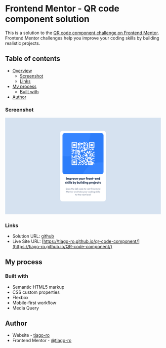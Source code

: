 # Frontend Mentor - QR code component solution

This is a solution to the [QR code component challenge on Frontend Mentor](https://www.frontendmentor.io/challenges/qr-code-component-iux_sIO_H). Frontend Mentor challenges help you improve your coding skills by building realistic projects. 

## Table of contents

- [Overview](#overview)
  - [Screenshot](#screenshot)
  - [Links](#links)
- [My process](#my-process)
  - [Built with](#built-with)
- [Author](#author)


### Screenshot

![screenshot](assets/screenshot.png)

### Links

- Solution URL: [github](https://github.com/tiago-ro/qr-code-component)
- Live Site URL: [https://tiago-ro.github.io/qr-code-component/](https://tiago-ro.github.io/QR-code-component/)

## My process

### Built with

- Semantic HTML5 markup
- CSS custom properties
- Flexbox
- Mobile-first workflow
- Media Query

## Author

- Website - [tiago-ro](https://github.com/tiago-ro)
- Frontend Mentor - [@tiago-ro](https://www.frontendmentor.io/profile/tiago-ro)
